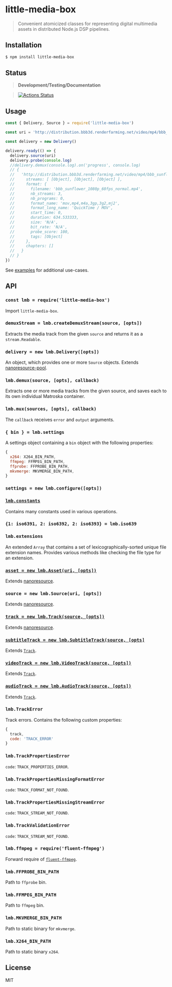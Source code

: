# little-media-box

> Convenient atomicized classes for representing digital multimedia assets
> in distributed Node.js DSP pipelines.

## Installation

```sh
$ npm install little-media-box
```

## Status

> **Development/Testing/Documentation**

> [![Actions Status](https://github.com/little-core-labs/little-media-box/workflows/Node%20CI/badge.svg)](https://github.com/little-core-labs/little-media-box/actions)

## Usage

```js
const { Delivery, Source } = require('little-media-box')

const uri = 'http://distribution.bbb3d.renderfarming.net/video/mp4/bbb_sunflower_1080p_60fps_normal.mp4'

const delivery = new Delivery()

delivery.ready(() => {
  delivery.source(uri)
  delivery.probe(console.log)
  //delivery.demux(console.log).on('progress', console.log)
  // {
  //   'http://distribution.bbb3d.renderfarming.net/video/mp4/bbb_sunflower_1080p_60fps_normal.mp4': // {
  //     streams: [ [Object], [Object], [Object] ],
  //     format: {
  //       filename: 'bbb_sunflower_1080p_60fps_normal.mp4',
  //       nb_streams: 3,
  //       nb_programs: 0,
  //       format_name: 'mov,mp4,m4a,3gp,3g2,mj2',
  //       format_long_name: 'QuickTime / MOV',
  //       start_time: 0,
  //       duration: 634.533333,
  //       size: 'N/A',
  //       bit_rate: 'N/A',
  //       probe_score: 100,
  //       tags: [Object]
  //     },
  //     chapters: []
  //   }
  // }
})
```

See [examples](./example) for additional use-cases.

## API

### `const lmb = require('little-media-box')`

Import `little-media-box`.

### `demuxStream = lmb.createDemuxStream(source, [opts])`

Extracts the media track from the given `source` and returns it as a
`stream.Readable`.

### `delivery = new lmb.Delivery([opts])`

An object, which provides one or more `Source` objects. Extends [nanoresource-pool][pr].

### `lmb.demux(source, [opts], callback)`

Extracts one or more media tracks from the given source, and saves each to its
own individual Matroska container.

### `lmb.mux(sources, [opts], callback)`

The `callback` receives `error` and `output` arguments.

### `{ bin } = lmb.settings`

A settings object containing a `bin` object with the following properties:

```js
{
  x264: X264_BIN_PATH,
  ffmpeg: FFMPEG_BIN_PATH,
  ffprobe: FFPROBE_BIN_PATH,
  mkvmerge: MKVMERGE_BIN_PATH,
}
```

### `settings = new lmb.configure([opts])`

### [`lmb.constants`](./constants.js)

Contains many constants used in various operations.

### `{1: iso6391, 2: iso6392, 2: iso6393} = lmb.iso639`


### `lmb.extensions`

An extended `Array` that contains a set of lexicographically-sorted unique file
extension names. Provides various methods like checking the file type for an
extension.

### [`asset = new lmb.Asset(uri, [opts])`](./asset.js)

Extends [nanoresource][nr].

### `source = new lmb.Source(uri, [opts])`

Extends [nanoresource][nr].

### [`track = new lmb.Track(source, [opts])`][tr]

Extends [nanoresource][nr].

### [`subtitleTrack = new lmb.SubtitleTrack(source, [opts]`](./track/subtitle.js)

Extends [`Track`][tr].

### [`videoTrack = new lmb.VideoTrack(source, [opts])`](./track/video.js)

Extends [`Track`][tr].

### [`audioTrack = new lmb.AudioTrack(source, [opts])`](./track/audio.js)

Extends [`Track`][tr].

### `lmb.TrackError`

Track errors.  Contains the following custom properties:

```js
{
  track,
  code: 'TRACK_ERROR'
}

```

### `lmb.TrackPropertiesError`

`code`: `TRACK_PROPERTIES_ERROR`.

### `lmb.TrackPropertiesMissingFormatError`

`code`: `TRACK_FORMAT_NOT_FOUND`.

### `lmb.TrackPropertiesMissingStreamError`

`code`: `TRACK_STREAM_NOT_FOUND`.

### `lmb.TrackValidationError`

`code`: `TRACK_STREAM_NOT_FOUND`.

### `lmb.ffmpeg = require('fluent-ffmpeg')`

Forward require of [`fluent-ffmpeg`](https://github.com/fluent-ffmpeg/node-fluent-ffmpeg).

### `lmb.FFPROBE_BIN_PATH`

Path to `ffprobe` bin.

### `lmb.FFMPEG_BIN_PATH`

Path to `ffmpeg` bin.

### `lmb.MKVMERGE_BIN_PATH`

Path to static binary for `mkvmerge`.

### `lmb.X264_BIN_PATH`

Path to static binary `x264`.



## License

MIT

[nr]: https://github.com/mafintosh/nanoresource
[pr]: https://github.com/little-core-labs/nanoresource-pool
[tr]: ./track/track.js
